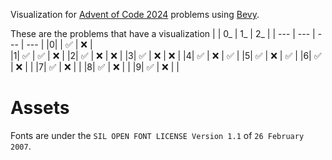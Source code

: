 Visualization for [Advent of Code 2024](https://adventofcode.com/2024) problems using [Bevy](https://bevyengine.org/).

These are the problems that have a visualization
| | 0_ | 1_ | 2_ |
| --- | --- | --- | --- |
|0|    | ✅ | ❌ |  
|1| ✅ | ✅ | ❌ | 
|2| ✅ | ❌ | ❌ | 
|3| ✅ | ❌ | ❌ | 
|4| ✅ | ❌ | ✅ | 
|5| ✅ | ❌ | ✅ | 
|6| ✅ | ❌ |    | 
|7| ✅ | ❌ |    | 
|8| ✅ | ❌ |    | 
|9| ✅ | ❌ |    | 

# Assets
Fonts are under the `SIL OPEN FONT LICENSE Version 1.1` of `26 February 2007`.